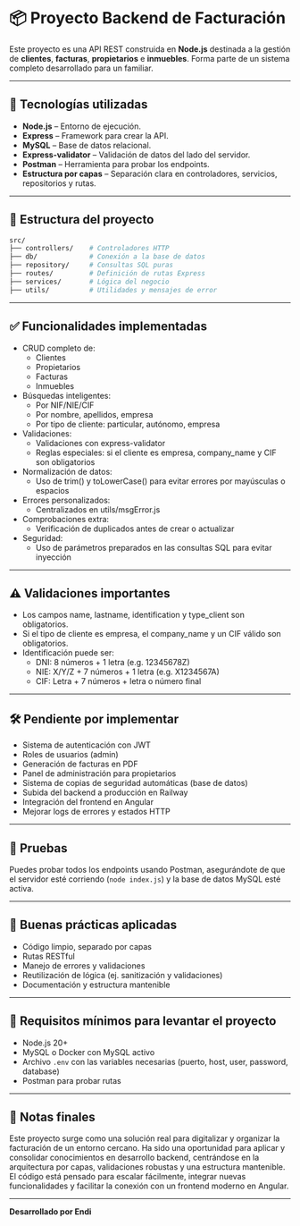 # 📦 Proyecto Backend de Facturación

Este proyecto es una API REST construida en **Node.js** destinada a la gestión de **clientes**, **facturas**, **propietarios** e **inmuebles**. Forma parte de un sistema completo desarrollado para un familiar.

---

## 🚀 Tecnologías utilizadas

- **Node.js** – Entorno de ejecución.
- **Express** – Framework para crear la API.
- **MySQL** – Base de datos relacional.
- **Express-validator** – Validación de datos del lado del servidor.
- **Postman** – Herramienta para probar los endpoints.
- **Estructura por capas** – Separación clara en controladores, servicios, repositorios y rutas.

---

## 🧱 Estructura del proyecto

```bash
src/
├── controllers/    # Controladores HTTP
├── db/             # Conexión a la base de datos
├── repository/     # Consultas SQL puras
├── routes/         # Definición de rutas Express
├── services/       # Lógica del negocio
├── utils/          # Utilidades y mensajes de error
```

---

## ✅ Funcionalidades implementadas

- CRUD completo de:
    - Clientes
    - Propietarios
    - Facturas
    - Inmuebles
- Búsquedas inteligentes:
    - Por NIF/NIE/CIF
    - Por nombre, apellidos, empresa
    - Por tipo de cliente: particular, autónomo, empresa
- Validaciones:
    - Validaciones con express-validator
    - Reglas especiales: si el cliente es empresa, company_name y CIF son obligatorios
- Normalización de datos:
    - Uso de trim() y toLowerCase() para evitar errores por mayúsculas o espacios
- Errores personalizados:
    - Centralizados en utils/msgError.js
- Comprobaciones extra:
    - Verificación de duplicados antes de crear o actualizar
- Seguridad:
    - Uso de parámetros preparados en las consultas SQL para evitar inyección

---

## ⚠️ Validaciones importantes

- Los campos name, lastname, identification y type_client son obligatorios.
- Si el tipo de cliente es empresa, el company_name y un CIF válido son obligatorios.
- Identificación puede ser:
    - DNI: 8 números + 1 letra (e.g. 12345678Z)
    - NIE: X/Y/Z + 7 números + 1 letra (e.g. X1234567A)
    - CIF: Letra + 7 números + letra o número final

---

## 🛠️ Pendiente por implementar

- Sistema de autenticación con JWT
- Roles de usuarios (admin)
- Generación de facturas en PDF
- Panel de administración para propietarios
- Sistema de copias de seguridad automáticas (base de datos)
- Subida del backend a producción en Railway
- Integración del frontend en Angular
- Mejorar logs de errores y estados HTTP


---

## 🧪 Pruebas

Puedes probar todos los endpoints usando Postman, asegurándote de que el servidor esté corriendo (`node index.js`) y la base de datos MySQL esté activa.

---

## 🧠 Buenas prácticas aplicadas

- Código limpio, separado por capas
- Rutas RESTful
- Manejo de errores y validaciones
- Reutilización de lógica (ej. sanitización y validaciones)
- Documentación y estructura mantenible

---

## 🧩 Requisitos mínimos para levantar el proyecto

- Node.js 20+
- MySQL o Docker con MySQL activo
- Archivo `.env` con las variables necesarias (puerto, host, user, password, database)
- Postman para probar rutas

---

## 🫶 Notas finales

Este proyecto surge como una solución real para digitalizar y organizar la facturación de un entorno cercano. Ha sido una oportunidad para aplicar y consolidar conocimientos en desarrollo backend, centrándose en la arquitectura por capas, validaciones robustas y una estructura mantenible.
El código está pensado para escalar fácilmente, integrar nuevas funcionalidades y facilitar la conexión con un frontend moderno en Angular.

---

**Desarrollado  por Endi**
